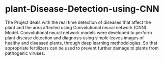 # plant-Disease-Detection-using-CNN
The Project deals with the real time detection of diseases that affect the plant and the area affected using Convolutional neural network (CNN) Model. Convolutional neural network models were developed to perform plant disease detection and diagnosis using simple leaves images of healthy and diseased plants, through deep learning methodologies. So that appropriate fertilizers can be used to prevent further damage to plants from pathogenic viruses. 
